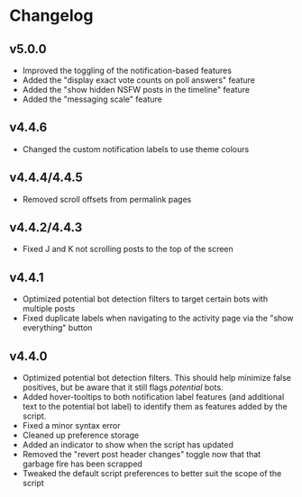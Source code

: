 # Changelog

## v5.0.0
- Improved the toggling of the notification-based features
- Added the "display exact vote counts on poll answers" feature
- Added the "show hidden NSFW posts in the timeline" feature
- Added the "messaging scale" feature

## v4.4.6
- Changed the custom notification labels to use theme colours

## v4.4.4/4.4.5
- Removed scroll offsets from permalink pages

## v4.4.2/4.4.3
- Fixed J and K not scrolling posts to the top of the screen

## v4.4.1
- Optimized potential bot detection filters to target certain bots with multiple posts
- Fixed duplicate labels when navigating to the activity page via the "show everything" button

## v4.4.0
- Optimized potential bot detection filters. This should help minimize false positives, but be aware that it still flags _potential_ bots.
- Added hover-tooltips to both notification label features (and additional text to the potential bot label) to identify them as features added by the script.
- Fixed a minor syntax error
- Cleaned up preference storage
- Added an indicator to show when the script has updated
- Removed the "revert post header changes" toggle now that that garbage fire has been scrapped
- Tweaked the default script preferences to better suit the scope of the script